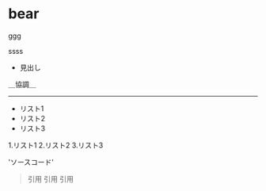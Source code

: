 # bear

ggg

ssss

* 見出し

＿協調＿

---

* リスト1
* リスト2
* リスト3

1.リスト1
2.リスト2
3.リスト3

'ソースコード'

> 引用
> 引用
> 引用
